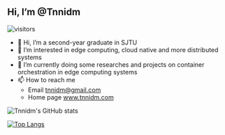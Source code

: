 ## Hi, I’m @Tnnidm
![visitors](https://visitor-badge.glitch.me/badge?page_id=https://github.com/Tnnidm)
- 👋 Hi, I’m a second-year graduate in SJTU
- 👀 I’m interested in edge computing, cloud native and more distributed systems
- 🌱 I’m currently doing some researches and projects on container orchestration in edge computing systems
- 📫 How to reach me
  - Email tnnidm@gmail.com
  - Home page www.tnnidm.com

![Tnnidm's GitHub stats](https://github-readme-stats.vercel.app/api?username=tnnidm&count_private=true&show_icons=true)

[![Top Langs](https://github-readme-stats.vercel.app/api/top-langs/?username=tnnidm)](https://github.com/anuraghazra/github-readme-stats)

<!---
Tnnidm/Tnnidm is a ✨ special ✨ repository because its `README.md` (this file) appears on your GitHub profile.
You can click the Preview link to take a look at your changes.
--->

